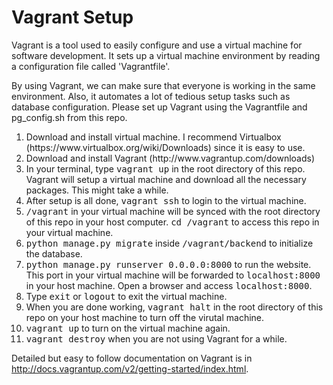 # Vagrant Setup
Vagrant is a tool used to easily configure and use a virtual machine for software development. 
It sets up a virtual machine environment by reading a configuration file called 'Vagrantfile'. 

By using Vagrant, we can make sure that everyone is working in the same environment. 
Also, it automates a lot of tedious setup tasks such as database configuration.
Please set up Vagrant using the Vagrantfile and pg_config.sh from this repo. 

<ol>
<li>Download and install virtual machine. I recommend Virtualbox (https://www.virtualbox.org/wiki/Downloads) 
since it is easy to use.</li>
<li>Download and install Vagrant (http://www.vagrantup.com/downloads)</li>
<li>In your terminal, type <tt>vagrant up</tt> in the root directory of this repo. 
Vagrant will setup a virtual machine and download all the necessary packages. This might take a while.</li>
<li>After setup is all done, <tt>vagrant ssh</tt> to login to the virtual machine. </li>
<li><tt>/vagrant</tt> in your virtual machine will be synced with the root directory of this repo in your host computer. 
<tt>cd /vagrant</tt> to access this repo in your virtual machine.</li>
<li><tt>python manage.py migrate</tt> inside <tt>/vagrant/backend</tt> to initialize the database.</li>
<li><tt>python manage.py runserver 0.0.0.0:8000</tt> to run the website. This port in your virtual machine will be 
forwarded to <tt>localhost:8000</tt> in your host machine. Open a browser and access <tt>localhost:8000</tt>.</li>
<li>Type <tt>exit</tt> or <tt>logout</tt> to exit the virtual machine.</li>
<li>When you are done working, <tt>vagrant halt</tt> in the root directory of this repo on your host machine 
to turn off the virutal machine.</li>
<li><tt>vagrant up</tt> to turn on the virtual machine again.</li>
<li><tt>vagrant destroy</tt> when you are not using Vagrant for a while.</li>
</ol>

Detailed but easy to follow documentation on Vagrant is in http://docs.vagrantup.com/v2/getting-started/index.html.